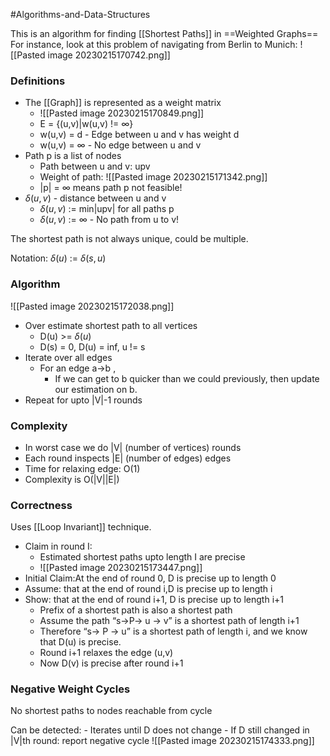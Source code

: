 #Algorithms-and-Data-Structures 

This is an algorithm for finding [[Shortest Paths]] in ==Weighted Graphs==
For instance, look at this problem of navigating from Berlin to Munich:
![[Pasted image 20230215170742.png]]

### Definitions
- The [[Graph]] is represented as a weight matrix
	- ![[Pasted image 20230215170849.png]]
	- E = {(u,v)|w(u,v) != $\infty$}
	- w(u,v) = d - Edge between u and v has weight d
	- w(u,v) = $\infty$ - No edge between u and v
- Path p is a list of nodes
	- Path between u and v: upv
	- Weight of path: ![[Pasted image 20230215171342.png]]
	- |p| = $\infty$ means path p not feasible!
- $\delta(u, v)$ - distance between u and v
	- $\delta(u,v)$ := min|upv| for all paths p
	- $\delta(u,v)$ := $\infty$ - No path from u to v!

The shortest path is not always unique, could be multiple.

Notation: $\delta(u)$ := $\delta(s, u)$

### Algorithm
![[Pasted image 20230215172038.png]]
- Over estimate shortest path to all vertices
	- D(u) >= $\delta(u)$
	- D(s) = 0, D(u) = inf, u != s
- Iterate over all edges  
	- For an edge a→b ,
		- If we can get to b quicker than we could previously, then update our estimation on b.  
- Repeat for upto |V|-1 rounds

### Complexity
- In worst case we do |V| (number of vertices) rounds
- Each round inspects |E| (number of edges) edges
- Time for relaxing edge: O(1)
- Complexity is O(|V||E|)

### Correctness
Uses [[Loop Invariant]] technique.

- Claim in round I:  
	- Estimated shortest paths upto length I are precise  
	-  ![[Pasted image 20230215173447.png]]
- Initial Claim:At the end of round 0, D is precise up to length 0  
- Assume: that at the end of round i,D is precise up to length i  
- Show: that at the end of round i+1, D is precise up to length i+1  
	- Prefix of a shortest path is also a shortest path  
	- Assume the path “s→P→ u → v” is a shortest path of length i+1  
	- Therefore “s→ P → u” is a shortest path of length i, and we know that D(u) is precise.  
	- Round i+1 relaxes the edge (u,v)  
	- Now D(v) is precise after round i+1

### Negative Weight Cycles
No shortest paths to nodes reachable from cycle

Can be detected:
	- Iterates until D does not change
	- If D still changed in |V|th round: report negative cycle
![[Pasted image 20230215174333.png]]

